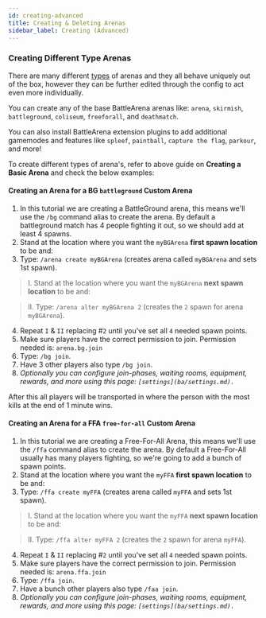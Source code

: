 ```yaml
---
id: creating-advanced
title: Creating & Deleting Arenas
sidebar_label: Creating (Advanced)
---
```

### Creating Different Type Arenas

There are many different [types](https://docs.battleplugins.org/docs/ba/arenas#arena-types) of arenas and they all behave uniquely out of the box, however they can be further edited through the config to act even more individually.

You can create any of the base BattleArena arenas like: `arena`, `skirmish`, `battleground`, `coliseum`, `freeforall`, and `deathmatch`. 

You can also install BattleArena extension plugins to add additional gamemodes and features like `spleef`, `paintball`, `capture the flag`, `parkour`, and more!

To create different types of arena's, refer to above guide on **Creating a Basic Arena** and check the below examples:

#### Creating an Arena for a BG `battleground` Custom Arena
1. In this tutorial we are creating a BattleGround arena, this means we'll use the `/bg` command alias to create the arena. By default a battleground match has 4 people fighting it out, so we should add at least 4 spawns.
2. Stand at the location where you want the `myBGArena` **first spawn location** to be and:
3. Type: `/arena create myBGArena` (creates arena called `myBGArena` and sets 1st spawn).

> I. Stand at the location where you want the `myBGArena` **next spawn location** to be and:

> II. Type: `/arena alter myBGArena 2`  (creates the `2` spawn for arena `myBGArena`).

4. Repeat `I` & `II` replacing #`2` until you've set all `4` needed spawn points.
5. Make sure players have the correct permission to join. Permission needed is: `arena.bg.join`
6. Type: `/bg join`.
7. Have 3 other players also type `/bg join`.
8. *Optionally you can configure join-phases, waiting rooms, equipment, rewards, and more using this page: `[settings](ba/settings.md).`*

After this all players will be transported in where the person with the most kills at the end of 1 minute wins. 

#### Creating an Arena for a FFA `free-for-all` Custom Arena
1. In this tutorial we are creating a Free-For-All Arena, this means we'll use the `/ffa` command alias to create the arena. By default a Free-For-All usually has many players fighting, so we're going to add a bunch of spawn points.
2. Stand at the location where you want the `myFFA` **first spawn location** to be and:
3. Type: `/ffa create myFFA` (creates arena called `myFFA` and sets 1st spawn).

> I. Stand at the location where you want the `myFFA` **next spawn location** to be and:

>  II. Type: `/ffa alter myFFA 2`  (creates the `2` spawn for arena `myFFA`).

4. Repeat `I` & `II` replacing #`2` until you've set all `4` needed spawn points.
5. Make sure players have the correct permission to join. Permission needed is: `arena.ffa.join`
6. Type: `/ffa join`.
7. Have a bunch other players also type `/faa join`.
8.  *Optionally you can configure join-phases, waiting rooms, equipment, rewards, and more using this page: `[settings](ba/settings.md).`*